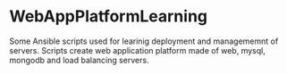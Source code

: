 # WebAppPlatformLearning
 
Some Ansible scripts used for learinig deployment and managememnt of servers.
Scripts create web application platform made of web, mysql, mongodb and load balancing servers.
